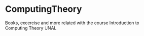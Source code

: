 # ComputingTheory
Books, excercise and more related with the course Introduction to Computing Theory UNAL 
